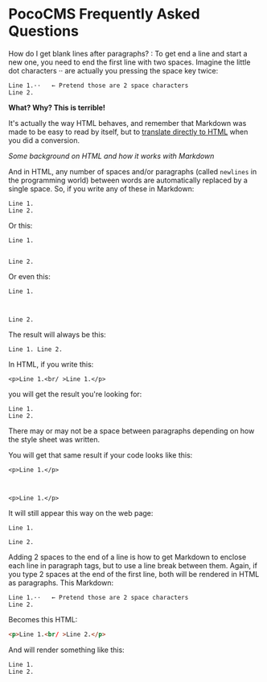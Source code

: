# PocoCMS Frequently Asked Questions

How do I get blank lines after paragraphs? 
: To get end a line and start a new one, you need
to end the first line with two spaces. Imagine the
little dot characters ·· are actually you pressing
the space key twice:


```
Line 1.··   ← Pretend those are 2 space characters
Line 2.
```

**What? Why? This is terrible!**

It's actually the way HTML behaves, and remember that
Markdown was made to be easy to read by itself, but
to [translate directly to HTML](https://daringfireball.net/projects/markdown/) when you did a conversion.

*Some background on HTML and how it works with Markdown*

And in HTML, any number of spaces and/or paragraphs (called `newlines` in the programming world) between words are automatically
replaced by a single space. So, if you write any of these
in Markdown:


```
Line 1.
Line 2.
```

Or this:

```
Line 1.


Line 2.
```

Or even this:

```
Line 1.



Line 2.
```

The result will always be this:

```
Line 1. Line 2.
```

In HTML, if you write this:

```
<p>Line 1.<br/ >Line 1.</p>
``` 

you will get the result you're looking for:

```
Line 1. 
Line 2.
```

There may or may not be a space between paragraphs
depending on how the style sheet was written.

You will get that same result if your code looks like this:

```
<p>Line 1.</p>



<p>Line 1.</p>
``` 

It will still appear this way on the web page:

```
Line 1. 

Line 2.
```

Adding 2 spaces to the end of a line is how to get Markdown
to enclose each line in paragraph tags, but to use a line break between them. Again, if
you type 2 spaces at the end of the first line, 
both will be rendered in HTML as paragraphs. 
This Markdown:

```
Line 1.··   ← Pretend those are 2 space characters
Line 2.
```

Becomes this HTML:

```html
<p>Line 1.<br/ >Line 2.</p>
``` 

And will render something like this:


```
Line 1. 
Line 2.
```
